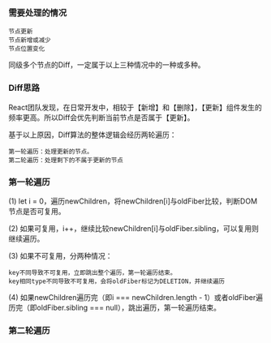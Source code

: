 ### 需要处理的情况

    节点更新
    节点新增或减少
    节点位置变化

同级多个节点的Diff，一定属于以上三种情况中的一种或多种。

### Diff思路

React团队发现，在日常开发中，相较于【新增】和【删除】，【更新】组件发生的频率更高。所以Diff会优先判断当前节点是否属于【更新】。

基于以上原因，Diff算法的整体逻辑会经历两轮遍历：

    第一轮遍历：处理更新的节点。
    第二轮遍历：处理剩下的不属于更新的节点

### 第一轮遍历

(1) let i = 0，遍历newChildren，将newChildren[i]与oldFiber比较，判断DOM节点是否可复用。

(2) 如果可复用，i++，继续比较newChildren[i]与oldFiber.sibling，可以复用则继续遍历。

(3) 如果不可复用，分两种情况：

    key不同导致不可复用，立即跳出整个遍历，第一轮遍历结束。
    key相同type不同导致不可复用，会将oldFiber标记为DELETION，并继续遍历

(4) 如果newChildren遍历完（即i === newChildren.length - 1）或者oldFiber遍历完（即oldFiber.sibling === null），跳出遍历，第一轮遍历结束。

### 第二轮遍历